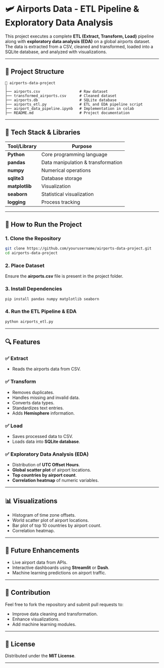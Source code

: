 # 🛩️ Airports Data - ETL Pipeline & Exploratory Data Analysis

This project executes a complete **ETL (Extract, Transform, Load)** pipeline along with **exploratory data analysis (EDA)** on a global airports dataset. The data is extracted from a CSV, cleaned and transformed, loaded into a SQLite database, and analyzed with visualizations.

---

## 📆 Project Structure

```
📁 airports-data-project
│
├── airports.csv                  # Raw dataset
├── transformed_airports.csv      # Cleaned dataset
├── airports.db                   # SQLite database
├── airports_etl.py               # ETL and EDA pipeline script
├── airport_data_pipeline.ipynb   # Implementation in colab
├── README.md                     # Project documentation
```

---

## 🔧 Tech Stack & Libraries

| Tool/Library   | Purpose                            |
| -------------- | ---------------------------------- |
| **Python**     | Core programming language          |
| **pandas**     | Data manipulation & transformation |
| **numpy**      | Numerical operations               |
| **sqlite3**    | Database storage                   |
| **matplotlib** | Visualization                      |
| **seaborn**    | Statistical visualization          |
| **logging**    | Process tracking                   |

---

## 🚀 How to Run the Project

### 1. Clone the Repository

```bash
git clone https://github.com/yourusername/airports-data-project.git
cd airports-data-project
```

### 2. Place Dataset

Ensure the **airports.csv** file is present in the project folder.

### 3. Install Dependencies

```bash
pip install pandas numpy matplotlib seaborn
```

### 4. Run the ETL Pipeline & EDA

```bash
python airports_etl.py
```

---

## 🔍 Features

### ✅ Extract

* Reads the airports data from CSV.

### ✅ Transform

* Removes duplicates.
* Handles missing and invalid data.
* Converts data types.
* Standardizes text entries.
* Adds **Hemisphere** information.

### ✅ Load

* Saves processed data to CSV.
* Loads data into **SQLite database**.

### ✅ Exploratory Data Analysis (EDA)

* Distribution of **UTC Offset Hours**.
* **Global scatter plot** of airport locations.
* **Top countries by airport count**.
* **Correlation heatmap** of numeric variables.

---

## 📊 Visualizations

* Histogram of time zone offsets.
* World scatter plot of airport locations.
* Bar plot of top 10 countries by airport count.
* Correlation heatmap.

---

## 🚪 Future Enhancements

* Live airport data from APIs.
* Interactive dashboards using **Streamlit** or **Dash**.
* Machine learning predictions on airport traffic.

---

## 🙍 Contribution

Feel free to fork the repository and submit pull requests to:

* Improve data cleaning and transformation.
* Enhance visualizations.
* Add machine learning modules.

---

## 📄 License

Distributed under the **MIT License**.

---

